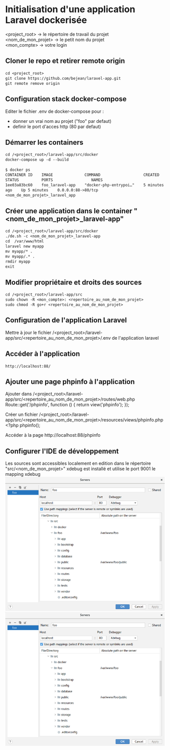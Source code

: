 # Initialisation d'une application Laravel dockerisée

<project_root> -> le répertoire de travail du projet  
<nom_de_mon_projet> -> le petit nom du projet  
<mon_compte> -> votre login


## Cloner le repo et retirer remote origin
    cd <project_root>
    git clone https://github.com/bejean/laravel-app.git
    git remote remove origin


## Configuration stack docker-compose
Editer le fichier .env de docker-compose pour : 
* donner un vrai nom au projet ("foo" par defaut) 
* definir le port d'acces http (80 par defaut) 


## Démarrer les containers
    cd /<project_root>/laravel-app/src/docker
    docker-compose up -d --build

    $ docker ps
    CONTAINER ID    IMAGE              COMMAND                   CREATED          STATUS          PORTS                 NAMES
    1ee03a83bc60    foo_laravel-app    "docker-php-entrypoi…"    5 minutes ago    Up 5 minutes    0.0.0.0:88->80/tcp    <nom_de_mon_projet>_laravel_app


## Créer une application dans le container "<nom_de_mon_projet>_laravel-app"
    cd /<project_root>/laravel-app/src/docker
    ./de.sh -c <nom_de_mon_projet>_laravel-app
    cd  /var/www/html
    laravel new myapp
    mv myapp/* .
    mv myapp/.* .
    rmdir myapp
    exit


## Modifier propriétaire et droits des sources
    cd /<project_root>/laravel-app/src
    sudo chown -R <mon_compte>: <repertoire_au_nom_de_mon_projet>
    sudo chmod -R go+r <repertoire_au_nom_de_mon_projet>


## Configuration de l'application Laravel
Mettre à jour le fichier /<project_root>/laravel-app/src/<repertoire_au_nom_de_mon_projet>/.env de l'application laravel


## Accéder à l'application
    http://localhost:88/


## Ajouter une page phpinfo à l'application

Ajouter dans /<project_root>/laravel-app/src/<repertoire_au_nom_de_mon_projet>/routes/web.php
    Route::get('/phpinfo', function () {
        return view('phpinfo');
    });

Créer un fichier /<project_root>/laravel-app/src/<repertoire_au_nom_de_mon_projet>/resources/views/phpinfo.php
    <?php
    phpinfo();

Accéder à la page
    http://localhost:88/phpinfo


## Configurer l'IDE de développement

Les sources sont accessibles localement en edition dans le répertoire "src/<nom_de_mon_projet>" 
xdebug est installé et utilise le port 9001 
le mapping xdebug
![mapping xdebug](https://github.com/bejean/laravel-app/blob/master/PHPStorm-Xdebug.png?raw=true)
![mapping xdebug](PHPStorm-Xdebug.png?raw=true)


